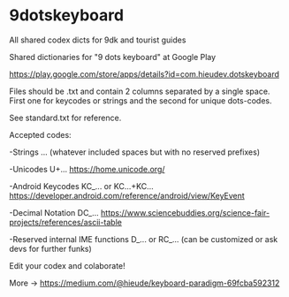 # 9dotskeyboard
All shared codex dicts for 9dk and tourist guides

Shared dictionaries for "9 dots keyboard" at Google Play

https://play.google.com/store/apps/details?id=com.hieudev.dotskeyboard

Files should be .txt and contain 2 columns separated by a single space. First one for keycodes or strings and the second for unique dots-codes.

See standard.txt for reference.



Accepted codes:

-Strings ... (whatever included spaces but with no reserved prefixes)

-Unicodes U+... https://home.unicode.org/

-Android Keycodes KC_...  or KC...+KC... https://developer.android.com/reference/android/view/KeyEvent

-Decimal Notation DC_... https://www.sciencebuddies.org/science-fair-projects/references/ascii-table

-Reserved internal IME functions D_... or RC_... (can be customized or ask devs for further funks)


Edit your codex and colaborate!

More -> https://medium.com/@hieude/keyboard-paradigm-69fcba592312
